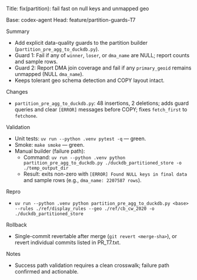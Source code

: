 Title: fix(partition): fail fast on null keys and unmapped geo

Base: codex-agent
Head: feature/partition-guards-T7

Summary
- Add explicit data-quality guards to the partition builder (`partition_pre_agg_to_duckdb.py`).
- Guard 1: Fail if any of `winner`, `loser`, or `dma_name` are NULL; report counts and sample rows.
- Guard 2: Report DMA join coverage and fail if any `primary_geoid` remains unmapped (NULL `dma_name`).
- Keeps tolerant geo schema detection and COPY layout intact.

Changes
- `partition_pre_agg_to_duckdb.py`: 48 insertions, 2 deletions; adds guard queries and clear `[ERROR]` messages before COPY; fixes `fetch_first` to `fetchone`.

Validation
- Unit tests: `uv run --python .venv pytest -q` — green.
- Smoke: `make smoke` — green.
- Manual builder (failure path):
  - Command: `uv run --python .venv python partition_pre_agg_to_duckdb.py ./duckdb_partitioned_store -o ./temp_output_dir`
  - Result: exits non-zero with `[ERROR] Found NULL keys in final data` and sample rows (e.g., `dma_name: 2207587 rows`).

Repro
- `uv run --python .venv python partition_pre_agg_to_duckdb.py <base> --rules ./ref/display_rules --geo ./ref/cb_cw_2020 -o ./duckdb_partitioned_store`

Rollback
- Single-commit revertable after merge (`git revert <merge-sha>`), or revert individual commits listed in PR_T7.txt.

Notes
- Success path validation requires a clean crosswalk; failure path confirmed and actionable.

